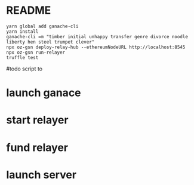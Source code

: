 README
======

```
yarn global add ganache-cli
yarn install
ganache-cli =m "timber initial unhappy transfer genre divorce noodle liberty hen steel trumpet clever" 
npx oz-gsn deploy-relay-hub --ethereumNodeURL http://localhost:8545
npx oz-gsn run-relayer
truffle test
```


#todo script to 
# launch ganace
# start relayer
# fund relayer
# launch server
